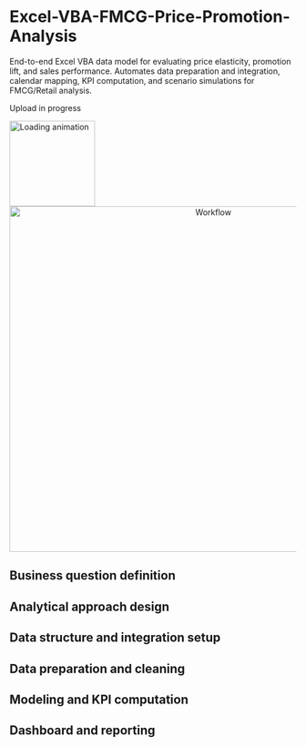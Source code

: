 # Excel-VBA-FMCG-Price-Promotion-Analysis
End-to-end Excel VBA data model for evaluating price elasticity, promotion lift, and sales performance. Automates data preparation and integration, calendar mapping, KPI computation, and scenario simulations for FMCG/Retail analysis.

Upload in progress

<img src="https://media1.giphy.com/media/v1.Y2lkPTc5MGI3NjExOWl4cjE4M3dicGx0Y2Q1Z2I1MHFscHpnaTN3bGphc3ZraXZzdjJmdSZlcD12MV9pbnRlcm5hbF9naWZfYnlfaWQmY3Q9Zw/emySgWo0iBKWqni1wR/giphy.gif" width="150" alt="Loading animation">

<div align="center">
<img width="700" height="607" alt="Workflow" src="https://github.com/user-attachments/assets/56e514fd-a49d-45e7-9fd9-79b4561f070d" />
</div>

## Business question definition

## Analytical approach design

## Data structure and integration setup

## Data preparation and cleaning

## Modeling and KPI computation

## Dashboard and reporting
